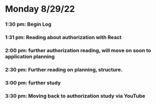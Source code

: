 # Monday 8/29/22
### 1:30 pm: Begin Log
### 1:31 pm: Reading about authorization with React
### 2:00 pm: further authorization reading, will move on soon to application planning
### 2:30 pm: Further reading on planning, structure.
### 3:00 pm: further study
### 3:30 pm: Moving back to authorization study via YouTube

